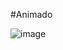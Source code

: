 #A n i m a d o 

![image](https://github.com/user-attachments/assets/1712739f-0677-4b1f-9c2b-5fe5f7c6ce6e)

 
